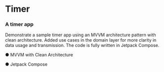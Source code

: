 # Timer
### A timer app
Demonstrate a sample timer app using an MVVM architecture pattern with clean architecture. Added use cases in the domain layer for more clarity in data usage and transmission. The code is fully written in Jetpack Compose.


● MVVM with Clean Architecture

● Jetpack Compose
